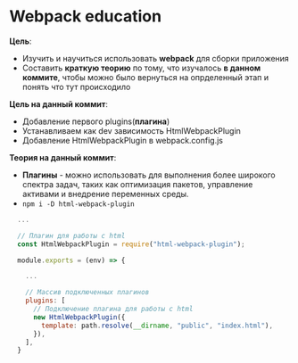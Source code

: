 # Webpack education

**Цель**:

- Изучить и научиться использовать **webpack** для сборки приложения
- Составить **краткую теорию** по тому, что изучалось **в данном коммите**, чтобы можно было вернуться на опрделенный этап и понять что тут происходило

**Цель на данный коммит**:

- Добавление первого plugins(**плагина**)
- Устанавливаем как dev зависимоcть HtmlWebpackPlugin
- Добавление HtmlWebpackPlugin в webpack.config.js

**Теория на данный коммит**:

- **Плагины** - можно использовать для выполнения более широкого спектра задач, таких как оптимизация пакетов, управление активами и внедрение переменных среды.
- `npm i -D html-webpack-plugin`

```javascript
  ...

  // Плагин для работы с html
  const HtmlWebpackPlugin = require("html-webpack-plugin");

  module.exports = (env) => {

    ...

    // Массив подключенных плагинов
    plugins: [
      // Подключение плагина для работы с html
      new HtmlWebpackPlugin({
        template: path.resolve(__dirname, "public", "index.html"),
      }),
    ],
  }
```
